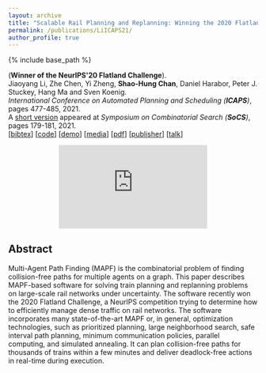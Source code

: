 ```yaml
---
layout: archive
title: "Scalable Rail Planning and Replanning: Winning the 2020 Flatland Challenge"
permalink: /publications/LiICAPS21/
author_profile: true
---
```


{% include base_path %}

(**Winner of the NeurIPS'20 Flatland Challenge**).         
Jiaoyang Li, Zhe Chen, Yi Zheng, **Shao-Hung Chan**, Daniel Harabor, Peter J. Stuckey, Hang Ma and Sven Koenig.      
<i>International Conference on Automated Planning and Scheduling (**ICAPS**)</i>, pages 477-485, 2021.      
A [short version](https://ojs.aaai.org/index.php/SOCS/article/view/18576) appeared at <i>Symposium on Combinatorial Search (**SoCS**)</i>, pages 179-181, 2021. <br>
[<a href="javascript:void(0)" onclick="(function(target, id) { if ($('#' + id).css('display') == 'block') { $('#' + id).hide('fast'); $(target).text('bibtex') } else { $('#' + id).show('fast'); $(target).text('bibtex▲') } })(this, 'bibtex-LiICAPS21');">bibtex</a>]
[[code](https://github.com/Jiaoyang-Li/Flatland)] 
[[demo](https://youtu.be/Pw4GBL1UhPA)] 
[[media](https://viterbischool.usc.edu/news/2021/03/making-the-virtual-trains-run-on-time-usc-team-world-champs-in-ai-challenge/)] 
[[pdf](https://shchan13.github.io/files/LiICAPS21.pdf)]
[[publisher](https://ojs.aaai.org/index.php/ICAPS/article/view/15994)]
[[talk](https://slideslive.com/38942745/2020-flatland-challenge)] 
<div id="bibtex-LiICAPS21" style="display:none">
<pre>@inproceedings{LiICAPS21,
  author    = {Jiaoyang Li and Zhe Chen and Yi Zheng and Shao-Hung Chan and Daniel Harabor and Peter J. Stuckey and Hang Ma and Sven Koenig},
  title     = {Scalable Rail Planning and Replanning: Winning the 2020 Flatland Challenge},
  booktitle = {Proceedings of the International Conference on Automated Planning and Scheduling (ICAPS)},
  pages     = {477--485},
  year      = {2021}
}
</pre></div>  
 
<div style="text-align:center; width:100%; display: flex; align-items: center; justify-content: center;">
    <iframe style="max-width: 500px; aspect-ratio: 16/9;"
        src="https://www.youtube.com/embed/Pw4GBL1UhPA"
        title="YouTube video player" frameborder="0"
        allow="accelerometer; autoplay; clipboard-write; encrypted-media; gyroscope; picture-in-picture" allowfullscreen>
    </iframe>
</div>

## Abstract
Multi-Agent Path Finding (MAPF) is the combinatorial problem of finding collision-free paths for multiple agents on a graph. This paper describes MAPF-based software for solving train planning and replanning problems on large-scale rail networks under uncertainty. The software recently won the 2020 Flatland Challenge, a NeurIPS competition trying to determine how to efficiently manage dense traffic on rail networks. The software incorporates many state-of-the-art MAPF or, in general, optimization technologies, such as prioritized planning, large neighborhood search, safe interval path planning, minimum communication policies, parallel computing, and simulated annealing. It can plan collision-free paths for thousands of trains within a few minutes and deliver deadlock-free actions in real-time during execution. 